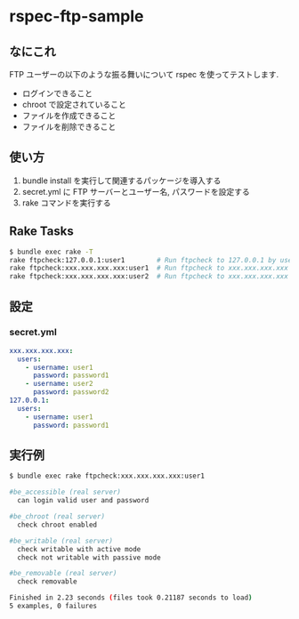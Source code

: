 # rspec-ftp-sample

## なにこれ

FTP ユーザーの以下のような振る舞いについて rspec を使ってテストします.   

* ログインできること
* chroot で設定されていること
* ファイルを作成できること
* ファイルを削除できること

## 使い方

1. bundle install を実行して関連するパッケージを導入する
2. secret.yml に FTP サーバーとユーザー名, パスワードを設定する
3. rake コマンドを実行する

## Rake Tasks

```sh
$ bundle exec rake -T
rake ftpcheck:127.0.0.1:user1        # Run ftpcheck to 127.0.0.1 by user1
rake ftpcheck:xxx.xxx.xxx.xxx:user1  # Run ftpcheck to xxx.xxx.xxx.xxx by user1
rake ftpcheck:xxx.xxx.xxx.xxx:user2  # Run ftpcheck to xxx.xxx.xxx.xxx by user2
```

## 設定

### secret.yml

```yaml
xxx.xxx.xxx.xxx:
  users:
    - username: user1
      password: password1
    - username: user2
      password: password2
127.0.0.1:
  users:
    - username: user1
      password: password1
```

## 実行例

```sh
$ bundle exec rake ftpcheck:xxx.xxx.xxx.xxx:user1

#be_accessible (real server)
  can login valid user and password

#be_chroot (real server)
  check chroot enabled

#be_writable (real server)
  check writable with active mode
  check not writable with passive mode

#be_removable (real server)
  check removable

Finished in 2.23 seconds (files took 0.21187 seconds to load)
5 examples, 0 failures
```
